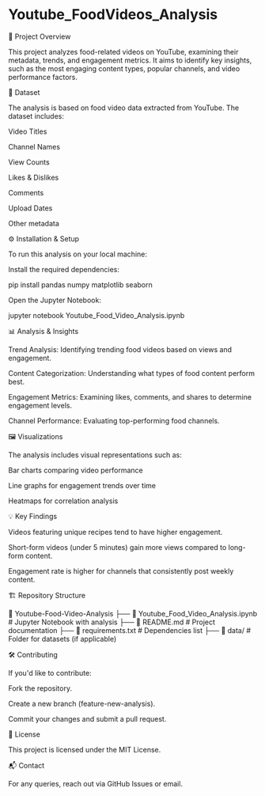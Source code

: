 # Youtube_FoodVideos_Analysis

📌 Project Overview

This project analyzes food-related videos on YouTube, examining their metadata, trends, and engagement metrics. It aims to identify key insights, such as the most engaging content types, popular channels, and video performance factors.

📂 Dataset

The analysis is based on food video data extracted from YouTube. The dataset includes:

Video Titles

Channel Names

View Counts

Likes & Dislikes

Comments

Upload Dates

Other metadata

⚙️ Installation & Setup

To run this analysis on your local machine:

Install the required dependencies:

pip install pandas numpy matplotlib seaborn

Open the Jupyter Notebook:

jupyter notebook Youtube_Food_Video_Analysis.ipynb

📊 Analysis & Insights

Trend Analysis: Identifying trending food videos based on views and engagement.

Content Categorization: Understanding what types of food content perform best.

Engagement Metrics: Examining likes, comments, and shares to determine engagement levels.

Channel Performance: Evaluating top-performing food channels.

🖼️ Visualizations

The analysis includes visual representations such as:

Bar charts comparing video performance

Line graphs for engagement trends over time

Heatmaps for correlation analysis

💡 Key Findings

Videos featuring unique recipes tend to have higher engagement.

Short-form videos (under 5 minutes) gain more views compared to long-form content.

Engagement rate is higher for channels that consistently post weekly content.

🏗️ Repository Structure

📂 Youtube-Food-Video-Analysis
 ├── 📜 Youtube_Food_Video_Analysis.ipynb  # Jupyter Notebook with analysis
 ├── 📜 README.md                           # Project documentation
 ├── 📜 requirements.txt                     # Dependencies list
 ├── 📜 data/                                # Folder for datasets (if applicable)

🛠️ Contributing

If you'd like to contribute:

Fork the repository.

Create a new branch (feature-new-analysis).

Commit your changes and submit a pull request.

📄 License

This project is licensed under the MIT License.

📬 Contact

For any queries, reach out via GitHub Issues or email.
